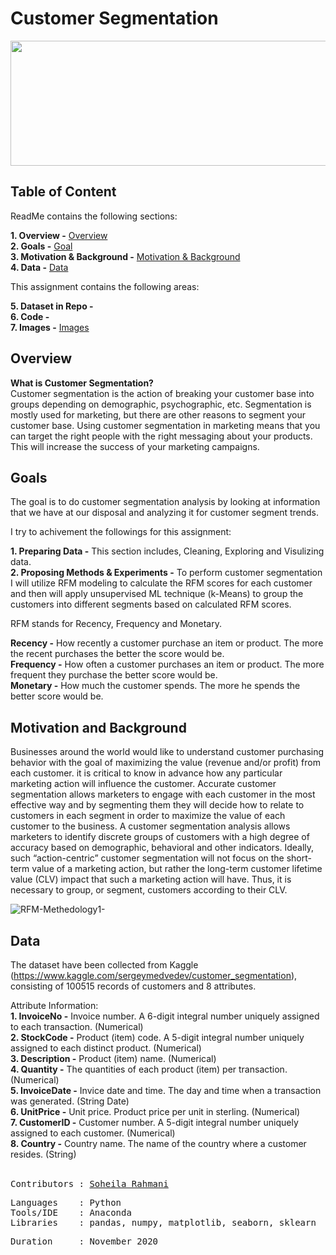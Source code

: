 # Customer Segmentation


<p align="center">
<img src="https://user-images.githubusercontent.com/71153587/99133294-6a897b00-25e7-11eb-9507-ff55f10a6740.png" width="700" height="200" />
</p>

## **Table of Content**<br>

ReadMe contains the following sections:

**1. Overview -** [Overview](https://github.com/soheil-ra/Homework-2#Overview)<br>
**2. Goals -** [Goal](https://github.com/soheil-ra/Homework-2#Goals)<br>
**3. Motivation & Background -** [Motivation & Background](https://github.com/soheil-ra/Homework-2#Motivation-and-Background)<br>
**4. Data -** [Data](https://github.com/soheil-ra/Homework-2#Data)<br>

This assignment contains the following areas:

**5. Dataset in Repo -** <br>
**6. Code -** <br>
**7. Images -** [Images](https://github.com/soheil-ra/Homework-2/tree/main/Images#Images)<br>

## **Overview**<br>
**What is Customer Segmentation?**<br>
Customer segmentation is the action of breaking your customer base into groups depending on demographic, psychographic, etc. Segmentation is mostly used for marketing, but there are other reasons to segment your customer base. Using customer segmentation in marketing means that you can target the right people with the right messaging about your products. This will increase the success of your marketing campaigns. 
<br>

## **Goals**<br>
The goal is to do customer segmentation analysis by looking at information that we have at our disposal and analyzing it for customer segment trends.<br>

I try to achivement the followings for this assignment:<br>

**1. Preparing Data -** This section includes, Cleaning, Exploring and Visulizing data.<br>
**2. Proposing Methods & Experiments -** To perform customer segmentation I will utilize RFM modeling to calculate the RFM scores for each customer and then will apply unsupervised ML technique (k-Means) to group the customers into different segments based on calculated RFM scores.<br>
 
RFM stands for Recency, Frequency and Monetary.<br>

**Recency -** How recently a customer purchase an item or product. The more the recent purchases the better the score would be.<br>
**Frequency -** How often a customer purchases an item or product. The more frequent they purchase the better score would be.<br>
**Monetary -** How much the customer spends. The more he spends the better score would be.<br>

## **Motivation and Background**<br>
Businesses around the world would like to understand customer purchasing behavior with the goal of maximizing the value (revenue and/or profit) from each customer. it is critical to know in advance how any particular marketing action will influence the customer. Accurate customer segmentation allows marketers to engage with each customer in the most effective way and by segmenting them they will decide how to relate to customers in each segment in order to maximize the value of each customer to the business. A customer segmentation analysis allows marketers to identify discrete groups of customers with a high degree of accuracy based on demographic, behavioral and other indicators. Ideally, such “action-centric” customer segmentation will not focus on the short-term value of a marketing action, but rather the long-term customer lifetime value (CLV) impact that such a marketing action will have. Thus, it is necessary to group, or segment, customers according to their CLV.
<br>

![RFM-Methedology1-](https://user-images.githubusercontent.com/71153587/99128713-8ab23d80-25d9-11eb-8705-b461aa030db0.jpg)<br>



## **Data**
The dataset have been collected from Kaggle (https://www.kaggle.com/sergeymedvedev/customer_segmentation), consisting of 100515 records of customers and 8 attributes.<br>

Attribute Information:<br>
**1. InvoiceNo -** Invoice number. A 6-digit integral number uniquely assigned to each transaction. (Numerical) <br>
**2. StockCode -** Product (item) code. A 5-digit integral number uniquely assigned to each distinct product. (Numerical) <br>
**3. Description -** Product (item) name. (Numerical) <br>
**4. Quantity -** The quantities of each product (item) per transaction. (Numerical) <br>
**5. InvoiceDate -** Invice date and time. The day and time when a transaction was generated. (String Date) <br>
**6. UnitPrice -** Unit price. Product price per unit in sterling. (Numerical) <br>
**7. CustomerID -** Customer number. A 5-digit integral number uniquely assigned to each customer. (Numerical) <br>
**8. Country -** Country name. The name of the country where a customer resides. (String) <br>
<br>


<pre>
Contributors : <a href=https://github.com/soheil-ra>Soheila Rahmani</a>
</pre>

<pre>
Languages    : Python
Tools/IDE    : Anaconda
Libraries    : pandas, numpy, matplotlib, seaborn, sklearn
</pre>

<pre>
Duration     : November 2020
</pre>
